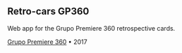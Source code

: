 Retro-cars GP360
----------------

Web app for the Grupo Premiere 360 retrospective cards.

[Grupo Premiere 360](http://www.grupopremiere.com) &#8226; 2017
